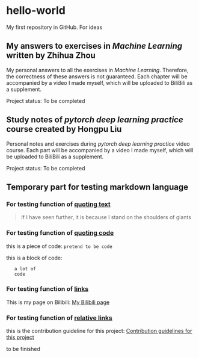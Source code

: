 # hello-world
My first repository in GitHub. For ideas

## My answers to exercises in *Machine Learning* written by Zhihua Zhou
  My personal answers to all the exercises in *Machine Learning*. Therefore, the correctness of these answers is not guaranteed. Each chapter will be accompanied by a video I made myself, which will be uploaded to BiliBili as a supplement.
  
  Project status: To be completed

## Study notes of *pytorch deep learning practice* course created by Hongpu Liu
  Personal notes and exercises during *pytorch deep learning practice* video course. Each part will be accompanied by a video I made myself, which will be uploaded to BiliBili as a supplement.
  
  Project status: To be completed

## Temporary part for testing markdown language
### For testing function of [quoting text](https://docs.github.com/en/get-started/writing-on-github/getting-started-with-writing-and-formatting-on-github/basic-writing-and-formatting-syntax#quoting-text)
> If I have seen further, it is because I stand on the shoulders of giants

### For testing function of [quoting code](https://docs.github.com/en/get-started/writing-on-github/getting-started-with-writing-and-formatting-on-github/basic-writing-and-formatting-syntax#quoting-code)
this is a piece of code: `pretend to be code`

this is a block of code:
```pretend to be
   a lot of
   code
```

### For testing function of [links](https://docs.github.com/en/get-started/writing-on-github/getting-started-with-writing-and-formatting-on-github/basic-writing-and-formatting-syntax#links)
This is my page on Bilibili: [My Bilibili page](https://space.bilibili.com/1691902052?spm_id_from=333.1007.0.0)

### For testing function of [relative links](https://docs.github.com/en/get-started/writing-on-github/getting-started-with-writing-and-formatting-on-github/basic-writing-and-formatting-syntax#relative-links)
this is the contribution guideline for this project: [Contribution guidelines for this project](docs/CONTRIBUTING.md)

to be finished
